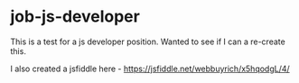 # job-js-developer
This is a test for a js developer position. Wanted to see if I can a re-create this.

I also created a jsfiddle here - https://jsfiddle.net/webbuyrich/x5hqodgL/4/
